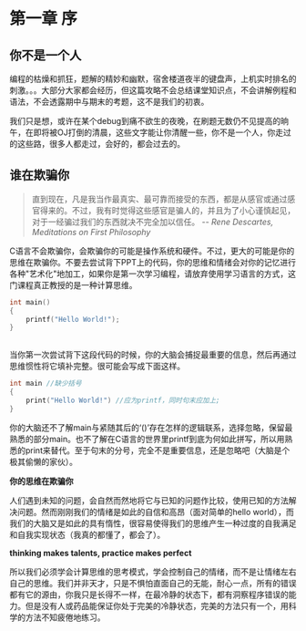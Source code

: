# 第一章 序 

## 你不是一个人

编程的枯燥和抓狂，题解的精妙和幽默，宿舍楼道夜半的键盘声，上机实时排名的刺激。。。大部分大家都会经历，但这篇攻略不会总结课堂知识点，不会讲解例程和语法，不会透露期中与期末的考题，这不是我们的初衷。 
  

我们只是想，或许在某个debug到痛不欲生的夜晚，在刷题无数仍不见提高的晌午，在即将被OJ打倒的清晨，这些文字能让你清醒一些，你不是一个人，你走过的这些路，很多人都走过，会好的，都会过去的。  

## 谁在欺骗你  

> 直到现在，凡是我当作最真实、最可靠而接受的东西，都是从感官或通过感官得来的。不过，我有时觉得这些感官是骗人的，并且为了小心谨慎起见，对于一经骗过我们的东西就决不完全加以信任。 -- *Rene Descartes, Meditations on First Philosophy*  

C语言不会欺骗你，会欺骗你的可能是操作系统和硬件。不过，更大的可能是你的思维在欺骗你。不要去尝试背下PPT上的代码，你的思维和情绪会对你的记忆进行各种"艺术化"地加工，如果你是第一次学习编程，请放弃使用学习语言的方式，这门课程真正教授的是一种计算思维。  

```c  
int main()
{
    printf("Hello World!");
}
  
```  

当你第一次尝试背下这段代码的时候，你的大脑会捕捉最重要的信息，然后再通过思维惯性将它填补完整。很可能会写成下面这样。

```c
int main //缺少括号
{
    print("Hello World!") //应为printf，同时句末应加上;
}
```  

你的大脑还不了解main与紧随其后的‘()’存在怎样的逻辑联系，选择忽略，保留最熟悉的部分main。也不了解在C语言的世界里printf到底为何如此拼写，所以用熟悉的print来替代。至于句末的分号，完全不是重要信息，还是忽略吧（大脑是个极其偷懒的家伙）。  

**你的思维在欺骗你**  

人们遇到未知的问题，会自然而然地将它与已知的问题作比较，使用已知的方法解决问题。然而刚刚我们的情绪是如此的自信和高昂（面对简单的hello world），而我们的大脑又是如此的具有惰性，很容易使得我们的思维产生一种过度的自我满足和自我实现状态（我真的都懂了，都会了）。  

**thinking makes talents, practice makes perfect**  

所以我们必须学会计算思维的思考模式，学会控制自己的情绪，而不是让情绪左右自己的思维。我们并非天才，只是不惧怕直面自己的无能，耐心一点，所有的错误都有它的源由，你我只是长得不一样，在最冷静的状态下，都有洞察程序错误的能力。但是没有人或药品能保证你处于完美的冷静状态，完美的方法只有一个，用科学的方法不知疲倦地练习。   









